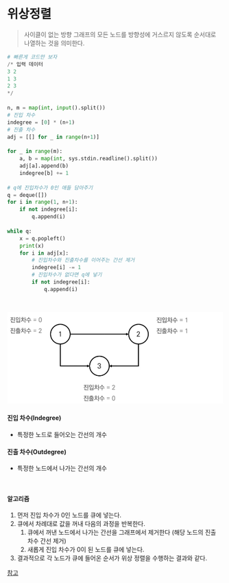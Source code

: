 # 위상정렬

> 사이클이 없는 방향 그래프의 모든 노드를 방향성에 거스르지 않도록 순서대로 나열하는 것을 의미한다.

```python
# 빠른게 코드만 보자
/* 입력 데이터
3 2
1 3
2 3
*/

n, m = map(int, input().split())
# 진입 차수
indegree = [0] * (n+1) 
# 진출 차수
adj = [[] for _ in range(n+1)]

for _ in range(m):
    a, b = map(int, sys.stdin.readline().split())
    adj[a].append(b)
    indegree[b] += 1

# q에 진입차수가 0인 애들 담아주기
q = deque([])
for i in range(1, n+1):
    if not indegree[i]:
        q.append(i)

while q:
    x = q.popleft()
    print(x)
    for i in adj[x]:
        # 진입차수와 진출차수를 이어주는 간선 제거
        indegree[i] -= 1
        # 진입차수가 없다면 q에 넣기
        if not indegree[i]:
            q.append(i)
```





<br>

![image-20221020001708087](위상정렬.assets/image-20221020001708087.png)

#### 진입 차수(Indegree) 

- 특정한 노드로 들어오는 간선의 개수

#### 진출 차수(Outdegree) 

- 특정한 노드에서 나가는 간선의 개수

<br>

#### 알고리즘

1. 먼저 진입 차수가 0인 노드를 큐에 넣는다.
2. 큐에서 차례대로 값을 꺼내 다음의 과정을 반복한다.
   1. 큐에서 꺼낸 노드에서 나가는 간선을 그래프에서 제거한다 (해당 노드의 진출 차수 간선 제거)
   2. 새롭게 진입 차수가 0이 된 노드를 큐에 넣는다.
3. 결과적으로 각 노드가 큐에 들어온 순서가 위상 정렬을 수행하는 결과와 같다.

[참고](https://freedeveloper.tistory.com/390)